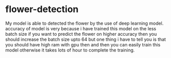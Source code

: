 # flower-detection
My model is able to detected the flower by the use of deep learning model. accuracy of model is very because i have trained this model on the less batch size if you want to predict the flower on higher accuracy then you should increase the batch size upto 64 but one thing i have to tell you is that you should have high ram with gpu then and then you can easily train this model otherwise it takes lots of hour to complete the training.
